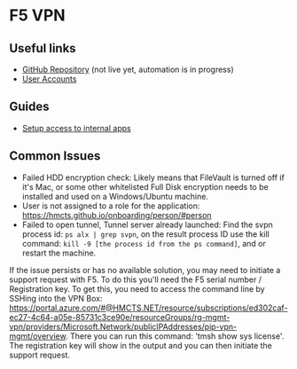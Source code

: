 # F5 VPN

## Useful links

- [GitHub Repository](https://github.com/hmcts/azure-vpn-f5) (not live yet, automation is in progress)
- [User Accounts](accounts.md)

## Guides

- [Setup access to internal apps](VPN-routing-config.md)


## Common Issues

- Failed HDD encryption check: Likely means that FileVault is turned off if it's Mac, or some other whitelisted Full Disk encryption needs to be installed and used on a Windows/Ubuntu machine.
- User is not assigned to a role for the application: https://hmcts.github.io/onboarding/person/#person
- Failed to open tunnel, Tunnel server already launched: Find the svpn process id: `ps alx | grep svpn`, on the result process ID use the kill command: `kill -9 [the process id from the ps command]`, and or restart the machine.

If the issue persists or has no available solution, you may need to initiate a support request with F5. To do this you'll need the F5 serial number / Registration key.  To get this, you need to access the command line by SSHing into the VPN Box: https://portal.azure.com/#@HMCTS.NET/resource/subscriptions/ed302caf-ec27-4c64-a05e-85731c3ce90e/resourceGroups/rg-mgmt-vpn/providers/Microsoft.Network/publicIPAddresses/pip-vpn-mgmt/overview. There you can run this command: 'tmsh show sys license'. The registration key will show in the output and you can then initiate the support request.
